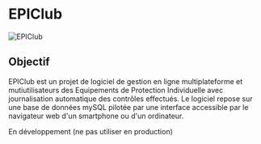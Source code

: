 # EPIClub

![EPIClub](https://epiclub.fr/wp-content/uploads/2025/08/cropped-EPIClub-e1755818346875.png)

## Objectif

EPIClub est un projet de logiciel de gestion en ligne multiplateforme et mutiutilisateurs des Equipements de Protection Individuelle avec journalisation automatique des contrôles effectués.
Le logiciel repose sur une base de données mySQL pilotée par une interface accessible par le navigateur web d'un smartphone ou d'un ordinateur.

En développement (ne pas utiliser en production)
